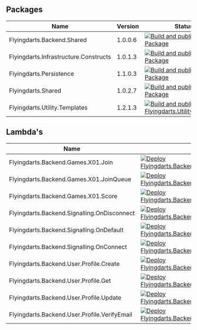 ## Packages
| Name | Version | Status |
|------|---------|--------|
| Flyingdarts.Backend.Shared | 1.0.0.6 | [![Build and publish Package](https://github.com/flyingdarts/Flyingdarts.Backend.Shared/actions/workflows/build-and-publish-package.yml/badge.svg)](https://github.com/flyingdarts/Flyingdarts.Backend.Shared/actions/workflows/build-and-publish-package.yml) |
| Flyingdarts.Infrastructure.Constructs | 1.0.1.3 | [![Build and publish Package](https://github.com/flyingdarts/Flyingdarts.Infrastructure.Constructs/actions/workflows/build-and-publish-package.yml/badge.svg)](https://github.com/flyingdarts/Flyingdarts.Infrastructure.Constructs/actions/workflows/build-and-publish-package.yml) |
| Flyingdarts.Persistence | 1.1.0.3 | [![Build and publish Package](https://github.com/flyingdarts/Flyingdarts.Persistence/actions/workflows/build-and-publish-package.yml/badge.svg)](https://github.com/flyingdarts/Flyingdarts.Persistence/actions/workflows/build-and-publish-package.yml) |
| Flyingdarts.Shared | 1.0.2.7 | [![Build and publish Package](https://github.com/flyingdarts/Flyingdarts.Shared/actions/workflows/build-and-publish-package.yml/badge.svg)](https://github.com/flyingdarts/Flyingdarts.Shared/actions/workflows/build-and-publish-package.yml) |
| Flyingdarts.Utility.Templates | 1.2.1.3 | [![Build and publish Flyingdarts.Utility.Templates](https://github.com/flyingdarts/Flyingdarts.Utility.Templates/actions/workflows/build-and-publish-package.yml/badge.svg)](https://github.com/flyingdarts/Flyingdarts.Utility.Templates/actions/workflows/build-and-publish-package.yml) |

## Lambda's 
| Name | Status |
| --- | --- |
| Flyingdarts.Backend.Games.X01.Join | [![Deploy Flyingdarts.Backend.Games.X01.Join](https://github.com/flyingdarts/Flyingdarts.Backend.Games.X01.Join/actions/workflows/build-and-publish-lambda.yml/badge.svg)](https://github.com/flyingdarts/Flyingdarts.Backend.Games.X01.Join/actions/workflows/build-and-publish-lambda.yml) |
| Flyingdarts.Backend.Games.X01.JoinQueue | [![Deploy Flyingdarts.Backend.Games.X01.JoinQueue](https://github.com/flyingdarts/Flyingdarts.Backend.Games.X01.JoinQueue/actions/workflows/build-and-publish-lambda.yml/badge.svg)](https://github.com/flyingdarts/Flyingdarts.Backend.Games.X01.JoinQueue/actions/workflows/build-and-publish-lambda.yml) |
| Flyingdarts.Backend.Games.X01.Score | [![Deploy Flyingdarts.Backend.Games.X01.Score](https://github.com/flyingdarts/Flyingdarts.Backend.Games.X01.Score/actions/workflows/build-and-publish-lambda.yml/badge.svg)](https://github.com/flyingdarts/Flyingdarts.Backend.Games.X01.Score/actions/workflows/build-and-publish-lambda.yml) |
| Flyingdarts.Backend.Signalling.OnDisconnect | [![Deploy Flyingdarts.Backend.Signalling.OnDisconnect](https://github.com/flyingdarts/Flyingdarts.Backend.Signalling.OnDisconnect/actions/workflows/build-and-publish-lambda.yml/badge.svg)](https://github.com/flyingdarts/Flyingdarts.Backend.Signalling.OnDisconnect/actions/workflows/build-and-publish-lambda.yml) |
| Flyingdarts.Backend.Signalling.OnDefault | [![Deploy Flyingdarts.Backend.Signalling.OnDefault](https://github.com/flyingdarts/Flyingdarts.Backend.Signalling.OnDefault/actions/workflows/build-and-publish-lambda.yml/badge.svg)](https://github.com/flyingdarts/Flyingdarts.Backend.Signalling.OnDefault/actions/workflows/build-and-publish-lambda.yml) |
| Flyingdarts.Backend.Signalling.OnConnect | [![Deploy Flyingdarts.Backend.Signalling.OnConnect](https://github.com/flyingdarts/Flyingdarts.Backend.Signalling.OnConnect/actions/workflows/build-and-publish-lambda.yml/badge.svg)](https://github.com/flyingdarts/Flyingdarts.Backend.Signalling.OnConnect/actions/workflows/build-and-publish-lambda.yml) |
| Flyingdarts.Backend.User.Profile.Create | [![Deploy Flyingdarts.Backend.User.Profile.Create](https://github.com/flyingdarts/Flyingdarts.Backend.User.Profile.Create/actions/workflows/build-and-publish-lambda.yml/badge.svg)](https://github.com/flyingdarts/Flyingdarts.Backend.User.Profile.Create/actions/workflows/build-and-publish-lambda.yml) |
| Flyingdarts.Backend.User.Profile.Get | [![Deploy Flyingdarts.Backend.User.Profile.Get](https://github.com/flyingdarts/Flyingdarts.Backend.User.Profile.Get/actions/workflows/build-and-publish-lambda.yml/badge.svg)](https://github.com/flyingdarts/Flyingdarts.Backend.User.Profile.Get/actions/workflows/build-and-publish-lambda.yml) |
| Flyingdarts.Backend.User.Profile.Update | [![Deploy Flyingdarts.Backend.User.Profile.Update](https://github.com/flyingdarts/Flyingdarts.Backend.User.Profile.Update/actions/workflows/build-and-publish-lambda.yml/badge.svg)](https://github.com/flyingdarts/Flyingdarts.Backend.User.Profile.Update/actions/workflows/build-and-publish-lambda.yml) |
| Flyingdarts.Backend.User.Profile.VerifyEmail | [![Deploy Flyingdarts.Backend.User.Profile.VerifyEmail](https://github.com/flyingdarts/Flyingdarts.Backend.User.Profile.VerifyEmail/actions/workflows/build-and-publish-lambda.yml/badge.svg)](https://github.com/flyingdarts/Flyingdarts.Backend.User.Profile.VerifyEmail/actions/workflows/build-and-publish-lambda.yml) |
